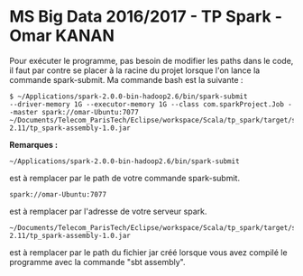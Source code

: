# MS Big Data 2016/2017 - TP Spark - Omar KANAN

Pour exécuter le programme, pas besoin de modifier les paths dans le code, il faut par contre se placer à la racine du projet lorsque l'on lance la commande spark-submit. Ma commande bash est la suivante :  

~~~
$ ~/Applications/spark-2.0.0-bin-hadoop2.6/bin/spark-submit 
--driver-memory 1G --executor-memory 1G --class com.sparkProject.Job --master spark://omar-Ubuntu:7077
~/Documents/Telecom_ParisTech/Eclipse/workspace/Scala/tp_spark/target/scala-2.11/tp_spark-assembly-1.0.jar
~~~

**Remarques :**  
~~~
~/Applications/spark-2.0.0-bin-hadoop2.6/bin/spark-submit
~~~
  est à remplacer par le path de votre commande spark-submit.
~~~
spark://omar-Ubuntu:7077
~~~
  est à remplacer par l'adresse de votre serveur spark.
~~~
~/Documents/Telecom_ParisTech/Eclipse/workspace/Scala/tp_spark/target/scala-2.11/tp_spark-assembly-1.0.jar
~~~
  est à remplacer par le path du fichier jar créé lorsque vous avez compilé le programme avec la commande "sbt assembly".
